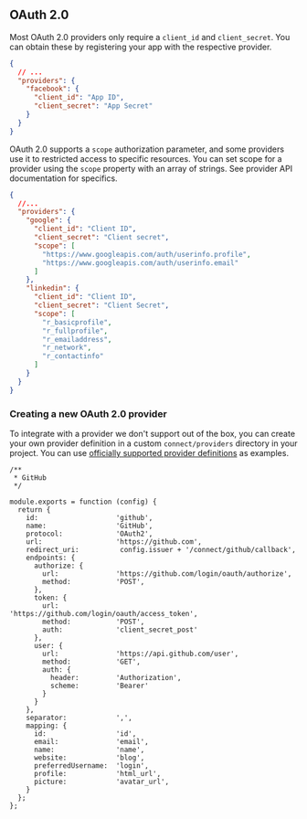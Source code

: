 ## OAuth 2.0

Most OAuth 2.0 providers only require a `client_id` and `client_secret`. You can
obtain these by registering your app with the respective provider.

```json
{
  // ...
  "providers": {
    "facebook": {
      "client_id": "App ID",
      "client_secret": "App Secret"
    }
  }
}
```

OAuth 2.0 supports a `scope` authorization parameter, and some providers use it
to restricted access to specific resources. You can set scope for a provider
using the `scope` property with an array of strings. See provider API
documentation for specifics.

```json
{
  //...
  "providers": {
    "google": {
      "client_id": "Client ID",
      "client_secret": "Client secret",
      "scope": [
        "https://www.googleapis.com/auth/userinfo.profile",
        "https://www.googleapis.com/auth/userinfo.email"
      ]
    },
    "linkedin": {
      "client_id": "Client ID",
      "client_secret": "Client Secret",
      "scope": [
        "r_basicprofile",
        "r_fullprofile",
        "r_emailaddress",
        "r_network",
        "r_contactinfo"
      ]
    }
  }
}
```

### Creating a new OAuth 2.0 provider

To integrate with a provider we don't support out of the box, you can create 
your own provider definition in a custom `connect/providers` directory in your
project. You can use [officially supported provider definitions][supported-providers] 
as examples.

[supported-providers]: https://github.com/anvilresearch/connect/tree/master/providers

```
/**
 * GitHub
 */

module.exports = function (config) {
  return {
    id:                   'github',
    name:                 'GitHub',
    protocol:             'OAuth2',
    url:                  'https://github.com',
    redirect_uri:          config.issuer + '/connect/github/callback',
    endpoints: {
      authorize: {
        url:              'https://github.com/login/oauth/authorize',
        method:           'POST',
      },
      token: {
        url:              'https://github.com/login/oauth/access_token',
        method:           'POST',
        auth:             'client_secret_post'
      },
      user: {
        url:              'https://api.github.com/user',
        method:           'GET',
        auth: {
          header:         'Authorization',
          scheme:         'Bearer'
        }
      }
    },
    separator:            ',',
    mapping: {
      id:                 'id',
      email:              'email',
      name:               'name',
      website:            'blog',
      preferredUsername:  'login',
      profile:            'html_url',
      picture:            'avatar_url',
    }
  };
};
```

